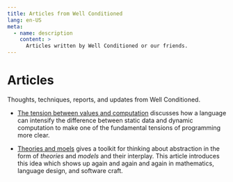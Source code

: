 ```yaml
---
title: Articles from Well Conditioned
lang: en-US
meta:
  - name: description
    content: >
      Articles written by Well Conditioned or our friends.
---
```


# Articles

Thoughts, techniques, reports, and updates from Well Conditioned.

- [The tension between values and computation](./plt/values-and-computation/)
  discusses how a language can intensify the difference between static data and
  dynamic computation to make one of the fundamental tensions of programming
  more clear.

- [Theories and moels](./plt/theories-and-models/) gives a toolkit for thinking
  about abstraction in the form of _theories_ and _models_ and their interplay.
  This article introduces this idea which shows up again and again and again in
  mathematics, language design, and software craft.

<!--

- Equality is hard (and also everything)
- Frank, on separating values and computation

- What should we learn from Category Theory?
- Simplicity, again
- Data-Focused programming

- Building programs from _Theories_

-->

<!--
## What is functional programming?

A series of articles on the values, principles, and consequent practices of functional programming. This series is written as an alternative answer to the titular question that doesn't try to draw a bright line around any set of fashionable techniques or languages.

- [Overview](./what-is-fp/)
- [Simplicity](./what-is-fp/simplicity/)
- [Creation and Analysis](./what-is-fp/creation-and-analysis/)
- [The Value of Values](./what-is-fp/the-value-of-values/)
- [Theory Over Analogy](./what-is-fp/theory-over-analogy/)
-->
